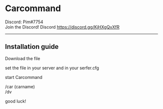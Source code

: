 # Carcommand

Discord: Pim#7754       
Join the Discord!
Discord https://discord.gg/KjHXgQvXfR

--------------------------------------------------------
## Installation guide

Download the file

set the file in your server
and in your serfer.cfg

start Carcommand


/car (carname)                                                      
/dv

good luck!
